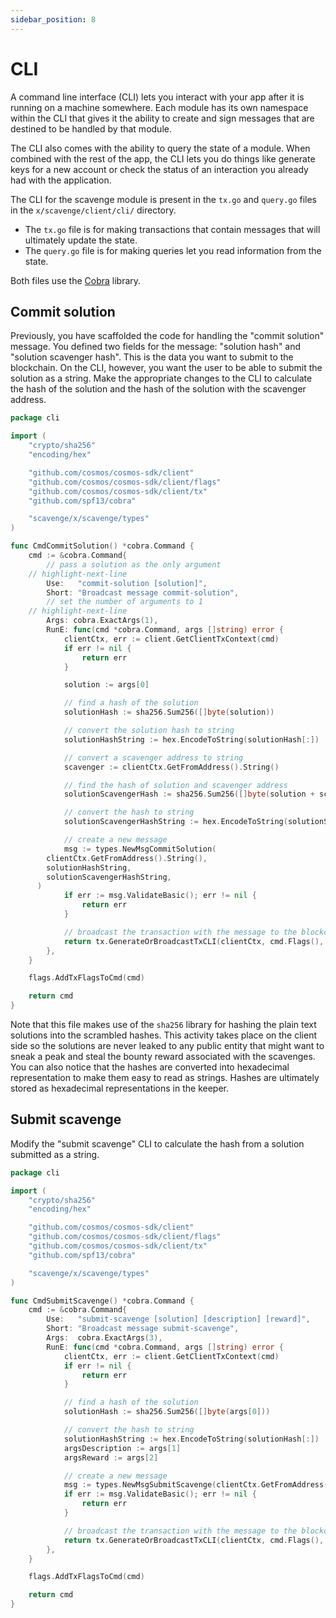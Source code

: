 ```yaml
---
sidebar_position: 8
---
```


# CLI

A command line interface (CLI) lets you interact with your app after it is
running on a machine somewhere. Each module has its own namespace within the CLI
that gives it the ability to create and sign messages that are destined to be
handled by that module.

The CLI also comes with the ability to query the state of a module. When
combined with the rest of the app, the CLI lets you do things like generate keys
for a new account or check the status of an interaction you already had with the
application.

The CLI for the scavenge module is present in the `tx.go` and `query.go` files
in the `x/scavenge/client/cli/` directory.

- The `tx.go` file is for making transactions that contain messages that will
  ultimately update the state.
- The `query.go` file is for making queries let you read information from the
  state.

Both files use the [Cobra](https://github.com/spf13/cobra) library.

## Commit solution

Previously, you have scaffolded the code for handling the "commit solution"
message. You defined two fields for the message: "solution hash" and "solution
scavenger hash". This is the data you want to submit to the blockchain. On the
CLI, however, you want the user to be able to submit the solution as a string.
Make the appropriate changes to the CLI to calculate the hash of the solution
and the hash of the solution with the scavenger address.

```go title="x/scavenge/client/cli/tx_commit_solution.go"
package cli

import (
	"crypto/sha256"
	"encoding/hex"

	"github.com/cosmos/cosmos-sdk/client"
	"github.com/cosmos/cosmos-sdk/client/flags"
	"github.com/cosmos/cosmos-sdk/client/tx"
	"github.com/spf13/cobra"

	"scavenge/x/scavenge/types"
)

func CmdCommitSolution() *cobra.Command {
	cmd := &cobra.Command{
		// pass a solution as the only argument
    // highlight-next-line
		Use:   "commit-solution [solution]",
		Short: "Broadcast message commit-solution",
		// set the number of arguments to 1
    // highlight-next-line
		Args: cobra.ExactArgs(1),
		RunE: func(cmd *cobra.Command, args []string) error {
			clientCtx, err := client.GetClientTxContext(cmd)
			if err != nil {
				return err
			}

			solution := args[0]

			// find a hash of the solution
			solutionHash := sha256.Sum256([]byte(solution))

			// convert the solution hash to string
			solutionHashString := hex.EncodeToString(solutionHash[:])

			// convert a scavenger address to string
			scavenger := clientCtx.GetFromAddress().String()

			// find the hash of solution and scavenger address
			solutionScavengerHash := sha256.Sum256([]byte(solution + scavenger))

			// convert the hash to string
			solutionScavengerHashString := hex.EncodeToString(solutionScavengerHash[:])

			// create a new message
			msg := types.NewMsgCommitSolution(
        clientCtx.GetFromAddress().String(),
        solutionHashString,
        solutionScavengerHashString,
      )
			if err := msg.ValidateBasic(); err != nil {
				return err
			}

			// broadcast the transaction with the message to the blockchain
			return tx.GenerateOrBroadcastTxCLI(clientCtx, cmd.Flags(), msg)
		},
	}

	flags.AddTxFlagsToCmd(cmd)

	return cmd
}
```

Note that this file makes use of the `sha256` library for hashing the plain text
solutions into the scrambled hashes. This activity takes place on the client
side so the solutions are never leaked to any public entity that might want to
sneak a peak and steal the bounty reward associated with the scavenges. You can
also notice that the hashes are converted into hexadecimal representation to
make them easy to read as strings. Hashes are ultimately stored as hexadecimal
representations in the keeper.

## Submit scavenge

Modify the "submit scavenge" CLI to calculate the hash from a solution submitted
as a string.

```go title="x/scavenge/client/cli/tx_submit_scavenge.go"
package cli

import (
	"crypto/sha256"
	"encoding/hex"

	"github.com/cosmos/cosmos-sdk/client"
	"github.com/cosmos/cosmos-sdk/client/flags"
	"github.com/cosmos/cosmos-sdk/client/tx"
	"github.com/spf13/cobra"

	"scavenge/x/scavenge/types"
)

func CmdSubmitScavenge() *cobra.Command {
	cmd := &cobra.Command{
		Use:   "submit-scavenge [solution] [description] [reward]",
		Short: "Broadcast message submit-scavenge",
		Args:  cobra.ExactArgs(3),
		RunE: func(cmd *cobra.Command, args []string) error {
			clientCtx, err := client.GetClientTxContext(cmd)
			if err != nil {
				return err
			}

			// find a hash of the solution
			solutionHash := sha256.Sum256([]byte(args[0]))

			// convert the hash to string
			solutionHashString := hex.EncodeToString(solutionHash[:])
			argsDescription := args[1]
			argsReward := args[2]

			// create a new message
			msg := types.NewMsgSubmitScavenge(clientCtx.GetFromAddress().String(), solutionHashString, argsDescription, argsReward)
			if err := msg.ValidateBasic(); err != nil {
				return err
			}

			// broadcast the transaction with the message to the blockchain
			return tx.GenerateOrBroadcastTxCLI(clientCtx, cmd.Flags(), msg)
		},
	}

	flags.AddTxFlagsToCmd(cmd)

	return cmd
}
```

